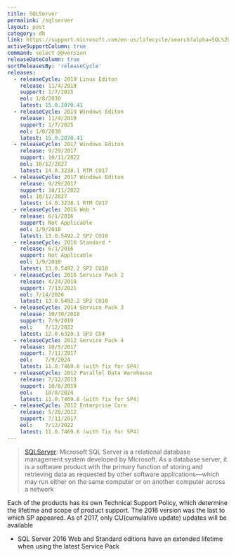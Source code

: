 ```yaml
---
title: SQLServer
permalink: /sqlserver
layout: post
category: db
link: https://support.microsoft.com/en-us/lifecycle/search?alpha=SQL%20Server
activeSupportColumn: true
command: select @@version
releaseDateColumn: true
sortReleasesBy: 'releaseCycle'
releases:
  - releaseCycle: 2019 Linux Editon
    release: 11/4/2019
    support: 1/7/2025
    eol: 1/8/2030
    latest: 15.0.2070.41
  - releaseCycle: 2019 Windows Editon
    release: 11/4/2019
    support: 1/7/2025
    eol: 1/8/2030
    latest: 15.0.2070.41
  - releaseCycle: 2017 Windows Editon
    release: 9/29/2017
    support: 10/11/2022
    eol: 10/12/2027
    latest: 14.0.3238.1 RTM CU17
  - releaseCycle: 2017 Windows Editon
    release: 9/29/2017
    support: 10/11/2022
    eol: 10/12/2027
    latest: 14.0.3238.1 RTM CU17
  - releaseCycle: 2016 Web *
    release: 6/1/2016
    support: Not Applicable
    eol: 1/9/2018
    latest: 13.0.5492.2 SP2 CU10
  - releaseCycle: 2016 Standard *
    release: 6/1/2016
    support: Not Applicable
    eol: 1/9/2018
    latest: 13.0.5492.2 SP2 CU10
  - releaseCycle: 2016 Service Pack 2
    release: 4/24/2018
    support: 7/13/2021
    eol: 7/14/2026
    latest:	13.0.5492.2 SP2 CU10
  - releaseCycle: 2014 Service Pack 3
    release: 10/30/2018
    support: 7/9/2019
    eol: 	7/12/2022
    latest: 12.0.6329.1 SP3 CU4
  - releaseCycle: 2012 Service Pack 4
    release: 10/5/2017
    support: 7/11/2017
    eol: 	7/9/2024
    latest:	11.0.7469.6 (with fix for SP4)
  - releaseCycle: 2012 Parallel Data Warehouse
    release: 7/12/2013
    support: 10/8/2019
    eol: 	10/8/2024
    latest:	11.0.7469.6 (with fix for SP4)
  - releaseCycle: 2012 Enterprise Core
    release: 5/20/2012
    support: 7/11/2017
    eol: 	7/12/2022
    latest:	11.0.7469.6 (with fix for SP4)
---
```


> [SQLServer](https://www.microsoft.com/en-us/sql-server/): Microsoft SQL Server is a relational database management system developed by Microsoft. As a database server, it is a software product with the primary function of storing and retrieving data as requested by other software applications—which may run either on the same computer or on another computer across a network

Each of the products has its own Technical Support Policy, which determine the lifetime and scope of product support.
The 2016 version was the last to which SP appeared. As of 2017, only CU(cumulative update) updates will be available

* SQL Server 2016 Web and Standard editions have an extended lifetime when using the latest Service Pack
